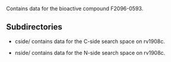 Contains data for the bioactive compound F2096-0593.

## Subdirectories

- cside/ contains data for the C-side search space on rv1908c.

- nside/ contains data for the N-side search space on rv1908c.


